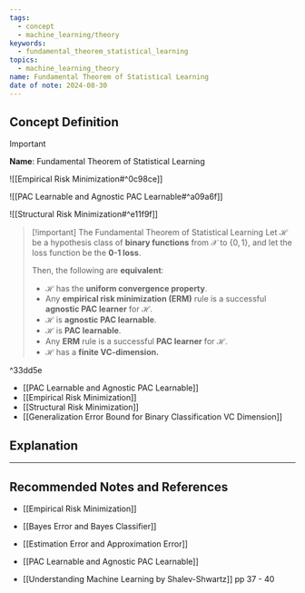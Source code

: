 ```yaml
---
tags:
  - concept
  - machine_learning/theory
keywords:
  - fundamental_theorem_statistical_learning
topics:
  - machine_learning_theory
name: Fundamental Theorem of Statistical Learning
date of note: 2024-08-30
---
```


## Concept Definition

>[!important]
>**Name**: Fundamental Theorem of Statistical Learning

![[Empirical Risk Minimization#^0c98ce]]

![[PAC Learnable and Agnostic PAC Learnable#^a09a6f]]

![[Structural Risk Minimization#^e11f9f]]


>[!important] The Fundamental Theorem of Statistical Learning
>Let $\mathcal{H}$ be a hypothesis class of **binary functions** from $\mathcal{X}$ to $\{ 0,1 \}$, and let the loss function be the **0-1 loss**.
>
>Then, the following are **equivalent**:
>- $\mathcal{H}$ has the **uniform convergence property**.
>- Any **empirical risk minimization (ERM)** rule is a successful **agnostic PAC learner** for $\mathcal{H}$.
>- $\mathcal{H}$ is **agnostic PAC learnable**.
>- $\mathcal{H}$ is **PAC learnable**.
>- Any **ERM** rule is a successful **PAC learner** for $\mathcal{H}$.
>- $\mathcal{H}$ has a **finite VC-dimension.**

^33dd5e

- [[PAC Learnable and Agnostic PAC Learnable]]
- [[Empirical Risk Minimization]]
- [[Structural Risk Minimization]]
- [[Generalization Error Bound for Binary Classification VC Dimension]]


## Explanation



-----------
##  Recommended Notes and References


- [[Empirical Risk Minimization]]
- [[Bayes Error and Bayes Classifier]]
- [[Estimation Error and Approximation Error]]
- [[PAC Learnable and Agnostic PAC Learnable]]


- [[Understanding Machine Learning by Shalev-Shwartz]] pp 37 - 40